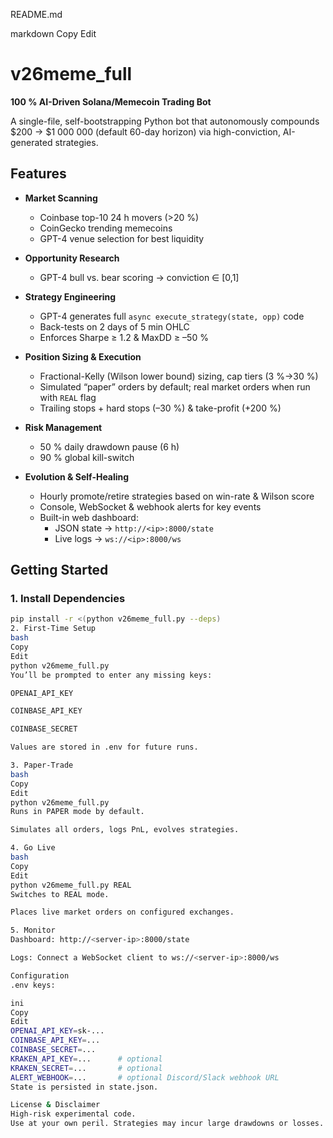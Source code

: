 README.md

markdown
Copy
Edit
# v26meme_full

**100 % AI-Driven Solana/Memecoin Trading Bot**

A single-file, self-bootstrapping Python bot that autonomously compounds \$200 → \$1 000 000 (default 60-day horizon) via high-conviction, AI-generated strategies.  

## Features

- **Market Scanning**  
  - Coinbase top-10 24 h movers (>20 %)  
  - CoinGecko trending memecoins  
  - GPT-4 venue selection for best liquidity  

- **Opportunity Research**  
  - GPT-4 bull vs. bear scoring → conviction ∈ [0,1]  

- **Strategy Engineering**  
  - GPT-4 generates full `async execute_strategy(state, opp)` code  
  - Back-tests on 2 days of 5 min OHLC  
  - Enforces Sharpe ≥ 1.2 & MaxDD ≥ –50 %  

- **Position Sizing & Execution**  
  - Fractional-Kelly (Wilson lower bound) sizing, cap tiers (3 %→30 %)  
  - Simulated “paper” orders by default; real market orders when run with `REAL` flag  
  - Trailing stops + hard stops (–30 %) & take-profit (+200 %)  

- **Risk Management**  
  - 50 % daily drawdown pause (6 h)  
  - 90 % global kill-switch  

- **Evolution & Self-Healing**  
  - Hourly promote/retire strategies based on win-rate & Wilson score  
  - Console, WebSocket & webhook alerts for key events  
  - Built-in web dashboard:  
    - JSON state → `http://<ip>:8000/state`  
    - Live logs → `ws://<ip>:8000/ws`  

## Getting Started

### 1. Install Dependencies

```bash
pip install -r <(python v26meme_full.py --deps)
2. First-Time Setup
bash
Copy
Edit
python v26meme_full.py
You’ll be prompted to enter any missing keys:

OPENAI_API_KEY

COINBASE_API_KEY

COINBASE_SECRET

Values are stored in .env for future runs.

3. Paper-Trade
bash
Copy
Edit
python v26meme_full.py
Runs in PAPER mode by default.

Simulates all orders, logs PnL, evolves strategies.

4. Go Live
bash
Copy
Edit
python v26meme_full.py REAL
Switches to REAL mode.

Places live market orders on configured exchanges.

5. Monitor
Dashboard: http://<server-ip>:8000/state

Logs: Connect a WebSocket client to ws://<server-ip>:8000/ws

Configuration
.env keys:

ini
Copy
Edit
OPENAI_API_KEY=sk-...
COINBASE_API_KEY=...
COINBASE_SECRET=...
KRAKEN_API_KEY=...      # optional
KRAKEN_SECRET=...       # optional
ALERT_WEBHOOK=...       # optional Discord/Slack webhook URL
State is persisted in state.json.

License & Disclaimer
High-risk experimental code.
Use at your own peril. Strategies may incur large drawdowns or losses.